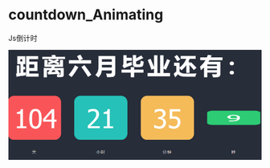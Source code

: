 # countdown_Animating

Js倒计时

![enter description here][1]


  [1]: https://github.com/lmislm/countdown_Animating/blob/master/demo.gif?raw=true